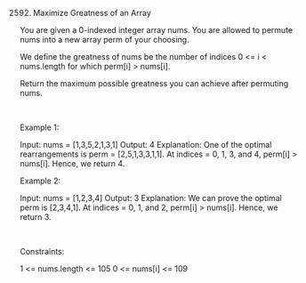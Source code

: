 2592. Maximize Greatness of an Array

You are given a 0-indexed integer array nums. You are allowed to permute nums into a new array perm of your choosing.

We define the greatness of nums be the number of indices 0 <= i < nums.length for which perm[i] > nums[i].

Return the maximum possible greatness you can achieve after permuting nums.

 

Example 1:

Input: nums = [1,3,5,2,1,3,1]
Output: 4
Explanation: One of the optimal rearrangements is perm = [2,5,1,3,3,1,1].
At indices = 0, 1, 3, and 4, perm[i] > nums[i]. Hence, we return 4.

Example 2:

Input: nums = [1,2,3,4]
Output: 3
Explanation: We can prove the optimal perm is [2,3,4,1].
At indices = 0, 1, and 2, perm[i] > nums[i]. Hence, we return 3.


 

Constraints:

1 <= nums.length <= 105
0 <= nums[i] <= 109